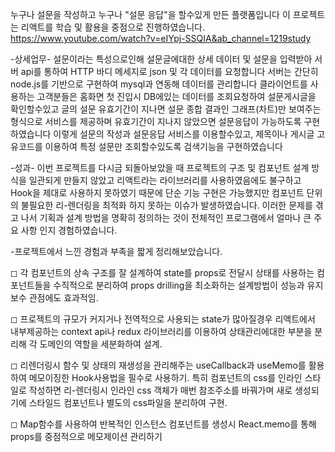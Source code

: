 누구나 설문을 작성하고 누구나 "설문 응답"을 할수있게 만든 플랫폼입니다
이 프로젝트는 리액트를 학습 및 활용을 중점으로 진행하였습니다.
https://www.youtube.com/watch?v=eIYpj-SSQIA&ab_channel=1219study

-상세업무-
설문이라는 특성으로인해 설문글에대한 상세 데이터 및 설문을 입력받아
서버 api를 통하여 HTTP 바디 메세지로 json 및 각 데이터를 요청합니다
서버는 간단히 node.js를 기반으로 구현하여 mysql과 연동해 데이터를 관리합니다
클라이언트를 사용하는 고객분들은 홈화면 첫 진입시 DB에있는 데이터를 조회요청하여 설문게시글을 확인할수있고
글의 설문 유효기간이 지나면 설문 종합 결과인 그래프(차트)만 보여주는 형식으로 서비스를 제공하며
유효기간이 지나지 않았으면 설문응답이 가능하도록 구현하였습니다
이렇게 설문의 작성과 설문응답 서비스를 이용할수있고, 제목이나 게시글 고유코드를 이용하여 특정 설문만 조회할수있도록 검색기능을 구현하였습니다

-성과-
이번 프로젝트를 다시금 되돌아보았을 때
프로젝트의 구조 및 컴포넌트 설계 방식을 일관되게 만들지 않았고
리액트라는 라이브러리를 사용하였음에도 불구하고
Hook을 제대로 사용하지 못하였기 때문에 단순 기능 구현은 가능했지만
컴포넌트 단위의 불필요한 리-렌더링을 최적화 하지 못하는 이슈가 발생하였습니다.
이러한 문제를 겪고 나서 기획과 설계 방법을 명확히 정의하는 것이
전체적인 프로그램에서 얼마나 큰 주요 사항 인지 경험하였습니다.

-프로젝트에서 느낀 경험과 부족을 짧게 정리해보았습니다.

◻ 각 컴포넌트의 상속 구조를 잘 설계하여 state를 props로 전달시
상태를 사용하는 컴포넌트들을 수직적으로 분리하여 props drilling을
최소화하는 설계방법이 성능과 유지보수 관점에도 효과적임.

◻ 프로젝트의 규모가 커지거나 전역적으로 사용되는 state가 많아질경우
리액트에서 내부제공하는 context api나 redux 라이브러리를 이용하여
상태관리에대한 부분을 분리해 각 도메인의 역할을 세분화하여 설계.

◻ 리렌더링시 함수 및 상태의 재생성을 관리해주는 useCallback과 useMemo를 활용하여 메모이징한 Hook사용법을 필수로 사용하기.
특히 컴포넌트의 css를 인라인 스타일로 작성하면
리-렌더링시 인라인 css 객체가 매번 참조주소를 바꿔가며 새로 생성되기에
스타일드 컴포넌트나 별도의 css파일을 분리하여 구현.

◻ Map함수를 사용하여 반복적인 인스턴스 컴포넌트를 생성시
React.memo를 통해 props를 중점적으로 메모제이션 관리하기
